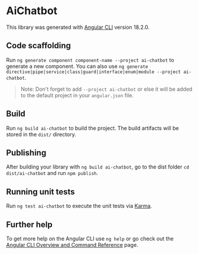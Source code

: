 # AiChatbot

This library was generated with [Angular CLI](https://github.com/angular/angular-cli) version 18.2.0.

## Code scaffolding

Run `ng generate component component-name --project ai-chatbot` to generate a new component. You can also use `ng generate directive|pipe|service|class|guard|interface|enum|module --project ai-chatbot`.
> Note: Don't forget to add `--project ai-chatbot` or else it will be added to the default project in your `angular.json` file. 

## Build

Run `ng build ai-chatbot` to build the project. The build artifacts will be stored in the `dist/` directory.

## Publishing

After building your library with `ng build ai-chatbot`, go to the dist folder `cd dist/ai-chatbot` and run `npm publish`.

## Running unit tests

Run `ng test ai-chatbot` to execute the unit tests via [Karma](https://karma-runner.github.io).

## Further help

To get more help on the Angular CLI use `ng help` or go check out the [Angular CLI Overview and Command Reference](https://angular.dev/tools/cli) page.
